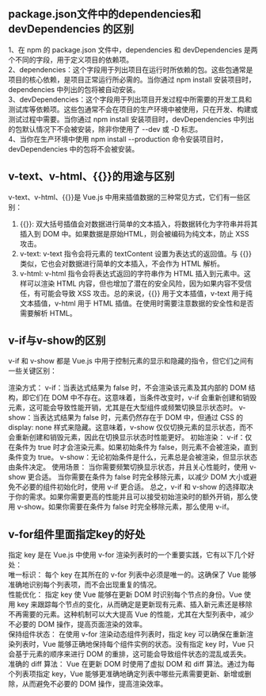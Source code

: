 ## package.json文件中的dependencies和devDependencies 的区别
1、在 npm 的 package.json 文件中，dependencies 和 devDependencies 是两个不同的字段，用于定义项目的依赖项。  
2、dependencies：这个字段用于列出项目在运行时所依赖的包。这些包通常是项目的核心依赖，是项目正常运行所必需的。当你通过 npm install 安装项目时，dependencies 中列出的包将被自动安装。  
3、devDependencies：这个字段用于列出项目开发过程中所需要的开发工具和测试库等依赖项。这些包通常不会在项目的生产环境中被使用，只在开发、构建或测试过程中需要。当你通过 npm install 安装项目时，devDependencies 中列出的包默认情况下不会被安装，除非你使用了 --dev 或 -D 标志。  
4、当你在生产环境中使用 npm install --production 命令安装项目时，devDependencies 中的包将不会被安装。  

## v-text、v-html、{{}}的用途与区别  
v-text、v-html、{{}}是 Vue.js 中用来插值数据的三种常见方式，它们有一些区别：
1. {{}}: 双大括号插值会对数据进行简单的文本插入，将数据转化为字符串并将其插入到 DOM 中。如果数据是原始HTML，则会被编码为纯文本，防止 XSS 攻击。
2. v-text: v-text 指令会将元素的 textContent 设置为表达式的返回值。与 {{}} 类似，它也会对数据进行简单的文本插入，不会作为 HTML 解析。
3. v-html: v-html 指令会将表达式返回的字符串作为 HTML 插入到元素中。这样可以渲染 HTML 内容，但也增加了潜在的安全风险，因为如果内容不受信任，有可能会导致 XSS 攻击。总的来说，{{}} 用于文本插值，v-text 用于纯文本插值，v-html 用于 HTML 插值。在使用时需要注意数据的安全性和是否需要解析 HTML。

## v-if与v-show的区别
v-if 和 v-show 都是 Vue.js 中用于控制元素的显示和隐藏的指令，但它们之间有一些关键区别：

渲染方式：
v-if：当表达式结果为 false 时，不会渲染该元素及其内部的 DOM 结构，即它们在 DOM 中不存在。这意味着，当条件改变时，v-if 会重新创建和销毁元素，这可能会导致性能开销，尤其是在大型组件或频繁切换显示状态时。
v-show：当表达式结果为 false 时，元素仍然存在于 DOM 中，但通过 CSS 的 display: none 样式来隐藏。这意味着，v-show 仅仅切换元素的显示状态，而不会重新创建和销毁元素，因此在切换显示状态时性能更好。
初始渲染：
v-if：仅在条件为 true 时才会渲染元素。如果初始条件为 false，则元素不会被渲染，直到条件变为 true。
v-show：无论初始条件是什么，元素总是会被渲染，但显示状态由条件决定。
使用场景：
当你需要频繁切换显示状态，并且关心性能时，使用 v-show 更合适。
当你需要在条件为 false 时完全移除元素，以减少 DOM 大小或避免不必要的组件初始化时，使用 v-if 更合适。
总之，v-if 和 v-show 的选择取决于你的需求。如果你需要更高的性能并且可以接受初始渲染时的额外开销，那么使用 v-show。如果你需要在条件为 false 时完全移除元素，那么使用 v-if。

## v-for组件里面指定key的好处
指定 key 是在 Vue.js 中使用 v-for 渲染列表时的一个重要实践，它有以下几个好处：  
唯一标识： 每个 key 在其所在的 v-for 列表中必须是唯一的。这确保了 Vue 能够准确地识别每个列表项，而不会出现重复的情况。  
性能优化： 指定 key 使 Vue 能够在更新 DOM 时识别每个节点的身份。Vue 使用 key 来跟踪每个节点的变化，从而确定是更新现有元素、插入新元素还是移除不再需要的元素。这种机制可以大大提高 Vue 的性能，尤其在大型列表中，减少不必要的 DOM 操作，提高页面渲染的效率。  
保持组件状态： 在使用 v-for 渲染动态组件列表时，指定 key 可以确保在重新渲染列表时，Vue 能够正确地保持每个组件实例的状态。没有指定 key 时，Vue 只会基于元素的顺序来进行 DOM 的重排，这可能会导致组件状态的混乱或丢失。  
准确的 diff 算法： Vue 在更新 DOM 时使用了虚拟 DOM 和 diff 算法。通过为每个列表项指定 key，Vue 能够更准确地确定列表中哪些元素需要更新、新增或删除，从而避免不必要的 DOM 操作，提高渲染效率。  